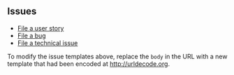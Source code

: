 
## Issues
- [File a user story](https://github.com/tangerine-community/tangerine/issues/new?labels=user%20story&body=%23%23+Tasks%0d%0a*+%5b+%5d+Code%0d%0a*+%5b+%5d+Unit+tests%0d%0a*+%5b+%5d+Documentation%0d%0a*+%5b+%5d+Integration+Tests%0d%0a%0d%0a%23%23+Acceptance+criteria%0d%0a-+...)
- [File a bug](https://github.com/tangerine-community/tangerine/issues/new?labels=bug&body=)
- [File a technical issue](https://github.com/tangerine-community/tangerine/issues/new?labels=technical%20story&body=)

To modify the issue templates above, replace the `body` in the URL with a new template that had been encoded at http://urldecode.org.
